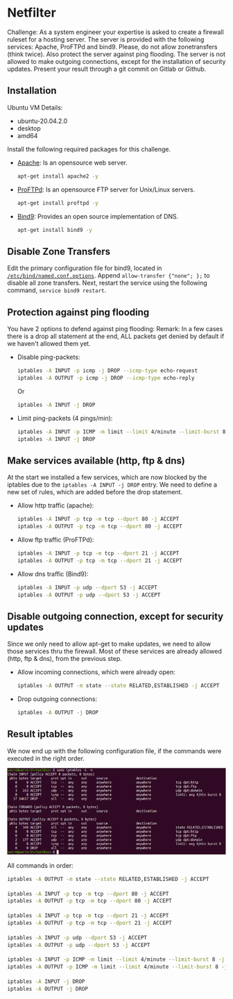 # Netfilter
Challenge:
As a system engineer your expertise is asked to create a firewall ruleset for a hosting server.
The server is provided with the following services: Apache, ProFTPd and bind9. Please, do not allow zonetransfers (think twice). Also protect the server against ping flooding. The server is not allowed to make outgoing connections, except for the installation of security updates.
Present your result through a git commit on Gitlab or Github.

## Installation
Ubuntu VM Details:
- ubuntu-20.04.2.0
- desktop
- amd64

Install the following required packages for this challenge.
- [Apache](https://www.apache.org/): Is an opensource web server.
  ```bash
  apt-get install apache2 -y
  ```
- [ProFTPd](http://www.proftpd.org/): Is an opensource FTP server for Unix/Linux servers.
  ```bash
  apt-get install proftpd -y
  ```
- [Bind9](https://wiki.debian.org/Bind9): Provides an open source implementation of DNS.
  ```bash
  apt-get install bind9 -y
  ```

## Disable Zone Transfers
Edit the primary configuration file for bind9, located in [```/etc/bind/named.conf.options```](/etc/bin/named.conf.options).
Append ```allow-transfer {"none"; };``` to disable all zone transfers.
Next, restart the service using the following command, ```service bind9 restart```.


## Protection against ping flooding
You have 2 options to defend against ping flooding:
Remark: In a few cases there is a drop all statement at the end, ALL packets get denied by default if we haven't allowed them yet.
- Disable ping-packets:
  ```bash
  iptables -A INPUT -p icmp -j DROP --icmp-type echo-request
  iptables -A OUTPUT -p icmp -j DROP --icmp-type echo-reply
  ```
  Or
  ```bash
  iptables -A INPUT -j DROP
  ```
- Limit ping-packets (4 pings/min):
  ```bash
  iptables -A INPUT -p ICMP -m limit --limit 4/minute --limit-burst 8 -j ACCEPT
  iptables -A INPUT -j DROP
  ```
## Make services available (http, ftp & dns)
At the start we installed a few services, which are now blocked by the iptables due to the ```iptables -A INPUT -j DROP``` entry.
We need to define a new set of rules, which are added before the drop statement.

- Allow http traffic (apache):
  ```bash
  iptables -A INPUT -p tcp -m tcp --dport 80 -j ACCEPT
  iptables -A OUTPUT -p tcp -m tcp --dport 80 -j ACCEPT
  ```
- Allow ftp traffic (ProFTPd):
  ```bash
  iptables -A INPUT -p tcp -m tcp --dport 21 -j ACCEPT
  iptables -A OUTPUT -p tcp -m tcp --dport 21 -j ACCEPT
  ```
- Allow dns traffic (Bind9):
  ```bash
  iptables -A INPUT -p udp --dport 53 -j ACCEPT
  iptables -A OUTPUT -p udp --dport 53 -j ACCEPT
  ```
## Disable outgoing connection, except for security updates
Since we only need to allow apt-get to make updates, we need to allow those services thru the firewall.
Most of these services are already allowed (http, ftp & dns), from the previous step.
- Allow incoming connections, which were already open:
  ```bash
  iptables -A OUTPUT -m state --state RELATED,ESTABLISHED -j ACCEPT
  ```
- Drop outgoing connections:
  ```bash
  iptables -A OUTPUT -j DROP
  ```
## Result iptables
We now end up with the following configuration file, if the commands were executed in the right order.

![Result Iptables](/image.png)

All commands in order:
```bash
iptables -A OUTPUT -m state --state RELATED,ESTABLISHED -j ACCEPT

iptables -A INPUT -p tcp -m tcp --dport 80 -j ACCEPT
iptables -A OUTPUT -p tcp -m tcp --dport 80 -j ACCEPT

iptables -A INPUT -p tcp -m tcp --dport 21 -j ACCEPT
iptables -A OUTPUT -p tcp -m tcp --dport 21 -j ACCEPT

iptables -A INPUT -p udp --dport 53 -j ACCEPT
iptables -A OUTPUT -p udp --dport 53 -j ACCEPT

iptables -A INPUT -p ICMP -m limit --limit 4/minute --limit-burst 8 -j ACCEPT
iptables -A OUTPUT -p ICMP -m limit --limit 4/minute --limit-burst 8 -j ACCEPT

iptables -A INPUT -j DROP
iptables -A OUTPUT -j DROP
```

